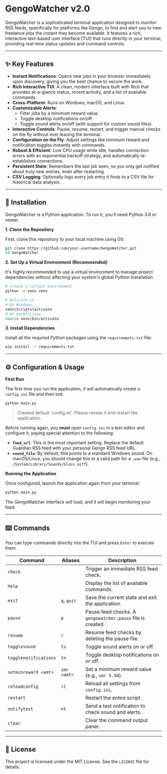 # GengoWatcher v2.0

GengoWatcher is a sophisticated terminal application designed to monitor RSS feeds, specifically for platforms like Gengo, to find and alert you to new freelance jobs the instant they become available. It features a rich, interactive text-based user interface (TUI) that runs directly in your terminal, providing real-time status updates and command controls.



---

## ✨ Key Features

- **Instant Notifications**: Opens new jobs in your browser immediately upon discovery, giving you the best chance to secure the work.
- **Rich Interactive TUI**: A clean, modern interface built with Rich that provides at-a-glance status, recent activity, and a list of available commands.
- **Cross-Platform**: Runs on Windows, macOS, and Linux.
- **Customizable Alerts**:
    - Filter jobs by a minimum reward value.
    - Toggle desktop notifications on/off.
    - Toggle sound alerts on/off (with support for custom sound files).
- **Interactive Controls**: Pause, resume, restart, and trigger manual checks on the fly without ever leaving the terminal.
- **Configuration on the Fly**: Adjust settings like minimum reward and notification toggles instantly with commands.
- **Robust & Efficient**: Low CPU usage while idle, handles connection errors with an exponential backoff strategy, and automatically re-establishes connections.
- **Persistent State**: Remembers the last job seen, so you only get notified about truly new entries, even after restarting.
- **CSV Logging**: Optionally logs every job entry it finds to a CSV file for historical data analysis.

---

## 🚀 Installation

GengoWatcher is a Python application. To run it, you'll need Python 3.8 or newer.

**1. Clone the Repository**

First, clone this repository to your local machine using Git:
```bash
git clone https://github.com/your-username/GengoWatcher.git
cd GengoWatcher
```

**2. Set Up a Virtual Environment (Recommended)**

It's highly recommended to use a virtual environment to manage project dependencies without affecting your system's global Python installation.

```bash
# Create a virtual environment
python -m venv venv

# Activate it
# On Windows:
venv\Scripts\activate
# On macOS/Linux:
source venv/bin/activate
```

**3. Install Dependencies**

Install all the required Python packages using the `requirements.txt` file:

```bash
pip install -r requirements.txt
```

---

## ⚙️ Configuration & Usage

**First Run**

The first time you run the application, it will automatically create a `config.ini` file and then exit.

```bash
python main.py
```
> Created default 'config.ini'. Please review it and restart the application.

Before running again, you **must** open `config.ini` in a text editor and configure it, paying special attention to the following:

- **`feed_url`**: This is the most important setting. Replace the default Guardian RSS feed with your personal Gengo RSS feed URL.
- **`sound_file`**: By default, this points to a standard Windows sound. On macOS/Linux, you should change this to a valid path for a `.wav` file (e.g., `/System/Library/Sounds/Glass.aiff`).

**Running the Application**

Once configured, launch the application again from your terminal:

```bash
python main.py
```

The GengoWatcher interface will load, and it will begin monitoring your feed.

---

## ⌨️ Commands

You can type commands directly into the TUI and press `Enter` to execute them.

| Command               | Aliases      | Description                                                 |
| --------------------- | ------------ | ----------------------------------------------------------- |
| `check`               |              | Trigger an immediate RSS feed check.                        |
| `help`                |              | Display the list of available commands.                     |
| `exit`                | `q`, `quit`  | Save the current state and exit the application.            |
| `pause`               | `p`          | Pause feed checks. A `gengowatcher.pause` file is created.  |
| `resume`              | `r`          | Resume feed checks by deleting the pause file.              |
| `togglesound`         | `ts`         | Toggle sound alerts on or off.                              |
| `togglenotifications` | `tn`         | Toggle desktop notifications on or off.                     |
| `setminreward <amt>`  | `smr <amt>`  | Set a minimum reward value (e.g., `smr 5.50`).              |
| `reloadconfig`        | `rl`         | Reload all settings from `config.ini`.                      |
| `restart`             |              | Restart the entire script.                                  |
| `notifytest`          | `nt`         | Send a test notification to check sound and alerts.         |
| `clear`               |              | Clear the command output panel.                             |

---

## 📜 License

This project is licensed under the MIT License. See the `LICENSE` file for details.
```